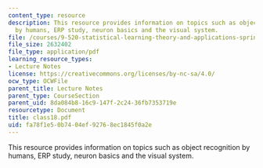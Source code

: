```yaml
---
content_type: resource
description: This resource provides information on topics such as object recognition
  by humans, ERP study, neuron basics and the visual system.
file: /courses/9-520-statistical-learning-theory-and-applications-spring-2006/fa78f1e50b7404ef92768ec1845f0a2e_class18.pdf
file_size: 2632402
file_type: application/pdf
learning_resource_types:
- Lecture Notes
license: https://creativecommons.org/licenses/by-nc-sa/4.0/
ocw_type: OCWFile
parent_title: Lecture Notes
parent_type: CourseSection
parent_uid: 8da084b8-16c9-147f-2c24-36fb7353719e
resourcetype: Document
title: class18.pdf
uid: fa78f1e5-0b74-04ef-9276-8ec1845f0a2e
---
```

This resource provides information on topics such as object recognition by humans, ERP study, neuron basics and the visual system.